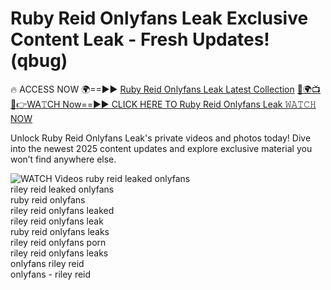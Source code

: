 # Ruby Reid Onlyfans Leak Exclusive Content Leak - Fresh Updates! (qbug)

🔥 ACCESS NOW 🌍==►► <a href="https://tinyurl.com/3fjeunct" rel="nofollow">Ruby Reid Onlyfans Leak Latest Collection</a></h3>
[🔴🌍📺📱👉WA𝚃CH Now==►► CLICK HERE TO Ruby Reid Onlyfans Leak 𝚆𝙰𝚃𝙲𝙷 NOW](https://tinyurl.com/3fjeunct)

Unlock Ruby Reid Onlyfans Leak's private videos and photos today! Dive into the newest 2025 content updates and explore exclusive material you won’t find anywhere else.


<a href="https://tinyurl.com/3fjeunct" rel="nofollow" data-target="animated-image.originalLink"><img src="https://camo.githubusercontent.com/8a4f000d20f83aca3bf7ec5f350d767afa0574a8a352519fd8cfa583a6f93a33/68747470733a2f2f692e696d6775722e636f6d2f644a486b345a712e676966" alt="WATCH Videos" data-canonical-src="https://i.imgur.com/dJHk4Zq.gif" style="max-width: 100%; display: inline-block;" data-target="animated-image.originalImage"></a>
ruby reid leaked onlyfans<br>
riley reid leaked onlyfans<br>
ruby reid onlyfans<br>
riley reid onlyfans leaked<br>
riley reid onlyfans leak<br>
ruby reid onlyfans leaks<br>
riley reid onlyfans porn<br>
riley reid onlyfans leaks<br>
onlyfans riley reid<br>
onlyfans - riley reid